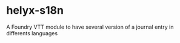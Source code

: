 # helyx-s18n
A Foundry VTT module to have several version of a journal entry in differents languages
